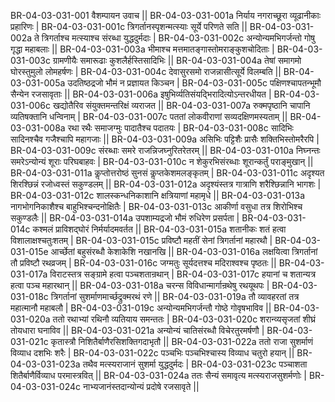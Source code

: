 BR-04-03-031-001  वैशम्पायन उवाच ||
BR-04-03-031-001a निर्याय नगराच्छूरा व्यूढानीकाः प्रहारिणः |
BR-04-03-031-001c त्रिगर्तानस्पृशन्मत्स्याः सूर्ये परिणते सति || 
BR-04-03-031-002a ते त्रिगर्ताश्च मत्स्याश्च संरब्धा युद्धदुर्मदाः |
BR-04-03-031-002c अन्योन्यमभिगर्जन्तो गोषु गृद्धा महाबलाः ||
BR-04-03-031-003a भीमाश्च मत्तमातङ्गास्तोमराङ्कुशचोदिताः |
BR-04-03-031-003c ग्रामणीयैः समारूढाः कुशलैर्हस्तिसादिभिः ||
BR-04-03-031-004a तेषां समागमो घोरस्तुमुलो लोमहर्षणः |
BR-04-03-031-004c देवासुरसमो राजन्नासीत्सूर्ये विलम्बति ||
BR-04-03-031-005a उदतिष्ठद्रजो भौमं न प्रज्ञायत किञ्चन |
BR-04-03-031-005c पक्षिणश्चापतन्भूमौ सैन्येन रजसावृताः ||
BR-04-03-031-006a इषुभिर्व्यतिसंयद्भिरादित्योऽन्तरधीयत |
BR-04-03-031-006c खद्योतैरिव संयुक्तमन्तरिक्षं व्यराजत ||
BR-04-03-031-007a रुक्मपृष्ठानि चापानि व्यतिषक्तानि धन्विनाम् |
BR-04-03-031-007c पततां लोकवीराणां सव्यदक्षिणमस्यताम् ||
BR-04-03-031-008a रथा रथैः समाजग्मुः पादातैश्च पदातयः |
BR-04-03-031-008c सादिभिः सादिनश्चैव गजैश्चापि महागजाः ||
BR-04-03-031-009a असिभिः पट्टिशैः प्रासैः शक्तिभिस्तोमरैरपि |
BR-04-03-031-009c संरब्धाः समरे राजन्निजघ्नुरितरेतरम् ||
BR-04-03-031-010a निघ्नन्तः समरेऽन्योन्यं शूराः परिघबाहवः |
BR-04-03-031-010c न शेकुरभिसंरब्धाः शूरान्कर्तुं पराङ्मुखान् ||
BR-04-03-031-011a कॢप्तोत्तरोष्ठं सुनसं कॢप्तकेशमलङ्कृतम् |
BR-04-03-031-011c अदृश्यत शिरश्छिन्नं रजोध्वस्तं सकुण्डलम् ||
BR-04-03-031-012a अदृश्यंस्तत्र गात्राणि शरैश्छिन्नानि भागशः |
BR-04-03-031-012c शालस्कन्धनिकाशानि क्षत्रियाणां महामृधे || 
BR-04-03-031-013a नागभोगनिकाशैश्च बाहुभिश्चन्दनोक्षितैः |
BR-04-03-031-013c आकीर्णा वसुधा तत्र शिरोभिश्च सकुण्डलैः ||
BR-04-03-031-014a उपशाम्यद्रजो भौमं रुधिरेण प्रसर्पता |
BR-04-03-031-014c कश्मलं प्राविशद्घोरं निर्मर्यादमवर्तत ||
BR-04-03-031-015a शतानीकः शतं हत्वा विशालाक्षश्चतुःशतम् |
BR-04-03-031-015c प्रविष्टौ महतीं सेनां त्रिगर्तानां महारथौ |
BR-04-03-031-015e आर्च्छेतां बहुसंरब्धौ केशाकेशि नखानखि ||
BR-04-03-031-016a लक्षयित्वा त्रिगर्तानां तौ प्रविष्टौ रथव्रजम् |
BR-04-03-031-016c जग्मतुः सूर्यदत्तश्च मदिराश्वश्च पृष्ठतः ||
BR-04-03-031-017a विराटस्तत्र सङ्ग्रामे हत्वा पञ्चशतान्रथान् |
BR-04-03-031-017c हयानां च शतान्यत्र हत्वा पञ्च महारथान् ||
BR-04-03-031-018a चरन्स विविधान्मार्गान्रथेषु रथयूथपः |
BR-04-03-031-018c त्रिगर्तानां सुशर्माणमार्च्छद्रुक्मरथं रणे ||
BR-04-03-031-019a तौ व्यावहरतां तत्र महात्मानौ महाबलौ |
BR-04-03-031-019c अन्योन्यमभिगर्जन्तौ गोष्ठे गोवृषभाविव ||
BR-04-03-031-020a ततो रथाभ्यां रथिनौ व्यतियाय समन्ततः |
BR-04-03-031-020c शरान्व्यसृजतां शीघ्रं तोयधारा घनाविव ||
BR-04-03-031-021a अन्योन्यं चातिसंरब्धौ विचेरतुरमर्षणौ |
BR-04-03-031-021c कृतास्त्रौ निशितैर्बाणैरसिशक्तिगदाभृतौ ||
BR-04-03-031-022a ततो राजा सुशर्माणं विव्याध दशभिः शरैः |
BR-04-03-031-022c पञ्चभिः पञ्चभिश्चास्य विव्याध चतुरो हयान् ||
BR-04-03-031-023a तथैव मत्स्यराजानं सुशर्मा युद्धदुर्मदः |
BR-04-03-031-023c पञ्चाशता शितैर्बाणैर्विव्याध परमास्त्रवित् ||
BR-04-03-031-024a ततः सैन्यं समावृत्य मत्स्यराजसुशर्मणोः |
BR-04-03-031-024c नाभ्यजानंस्तदान्योन्यं प्रदोषे रजसावृते ||
